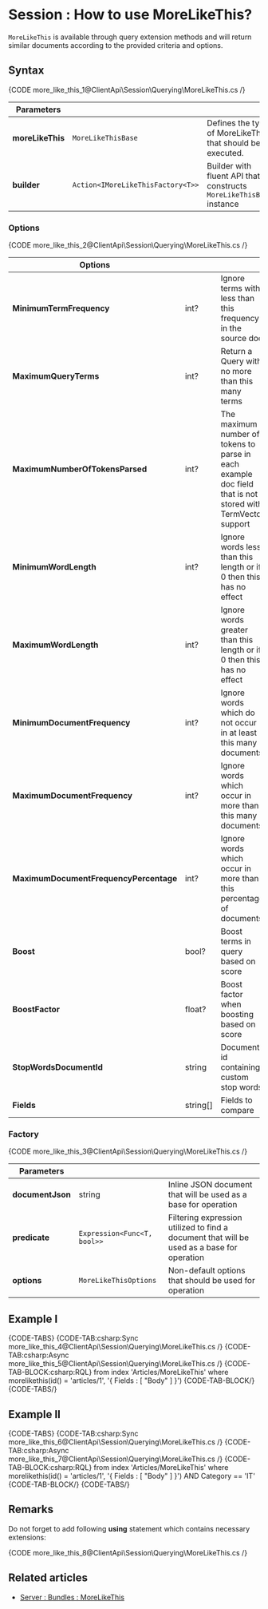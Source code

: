 # Session : How to use MoreLikeThis?

`MoreLikeThis` is available through query extension methods and will return similar documents according to the provided criteria and options.

## Syntax

{CODE more_like_this_1@ClientApi\Session\Querying\MoreLikeThis.cs /}

| Parameters | | |
| ------------- | ------------- | ----- |
| **moreLikeThis** | `MoreLikeThisBase` | Defines the type of MoreLikeThis that should be executed. |
| **builder** | `Action<IMoreLikeThisFactory<T>>` | Builder with fluent API that constructs `MoreLikeThisBase` instance |

### Options

{CODE more_like_this_2@ClientApi\Session\Querying\MoreLikeThis.cs /}

| Options | | |
| ------------- | ------------- | ----- |
| **MinimumTermFrequency** | int? | Ignore terms with less than this frequency in the source doc |
| **MaximumQueryTerms** | int? | Return a Query with no more than this many terms |
| **MaximumNumberOfTokensParsed** | int? | The maximum number of tokens to parse in each example doc field that is not stored with TermVector support |
| **MinimumWordLength** | int? | Ignore words less than this length or if 0 then this has no effect |
| **MaximumWordLength** | int? | Ignore words greater than this length or if 0 then this has no effect |
| **MinimumDocumentFrequency** | int? | Ignore words which do not occur in at least this many documents |
| **MaximumDocumentFrequency** | int? | Ignore words which occur in more than this many documents |
| **MaximumDocumentFrequencyPercentage** | int? | Ignore words which occur in more than this percentage of documents |
| **Boost** | bool? | Boost terms in query based on score |
| **BoostFactor** | float? |  Boost factor when boosting based on score |
| **StopWordsDocumentId** | string | Document id containing custom stop words |
| **Fields** | string[] | Fields to compare |

### Factory

{CODE more_like_this_3@ClientApi\Session\Querying\MoreLikeThis.cs /}

| Parameters | | |
| ------------- | ------------- | ----- |
| **documentJson** | string | Inline JSON document that will be used as a base for operation |
| **predicate** | `Expression<Func<T, bool>>` | Filtering expression utilized to find a document that will be used as a base for operation |
| **options** | `MoreLikeThisOptions` | Non-default options that should be used for operation |

## Example I

{CODE-TABS}
{CODE-TAB:csharp:Sync more_like_this_4@ClientApi\Session\Querying\MoreLikeThis.cs /}
{CODE-TAB:csharp:Async more_like_this_5@ClientApi\Session\Querying\MoreLikeThis.cs /}
{CODE-TAB-BLOCK:csharp:RQL}
from index 'Articles/MoreLikeThis' 
where morelikethis(id() = 'articles/1', '{ Fields : [ "Body" ] }')
{CODE-TAB-BLOCK/}
{CODE-TABS/}

## Example II

{CODE-TABS}
{CODE-TAB:csharp:Sync more_like_this_6@ClientApi\Session\Querying\MoreLikeThis.cs /}
{CODE-TAB:csharp:Async more_like_this_7@ClientApi\Session\Querying\MoreLikeThis.cs /}
{CODE-TAB-BLOCK:csharp:RQL}
from index 'Articles/MoreLikeThis' 
where morelikethis(id() = 'articles/1', '{ Fields : [ "Body" ] }') AND Category == 'IT'
{CODE-TAB-BLOCK/}
{CODE-TABS/}

## Remarks

Do not forget to add following **using** statement which contains necessary extensions:

{CODE more_like_this_8@ClientApi\Session\Querying\MoreLikeThis.cs /}

## Related articles

- [Server : Bundles : MoreLikeThis](../../../server/bundles/more-like-this)
